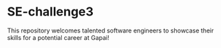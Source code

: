 # SE-challenge3
This repository welcomes talented software engineers to showcase their skills for a potential career at Gapai!
